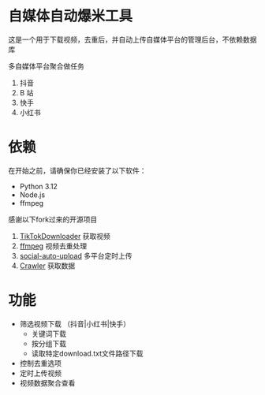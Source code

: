 # 自媒体自动爆米工具

这是一个用于下载视频，去重后，并自动上传自媒体平台的管理后台，不依赖数据库

多自媒体平台聚合做任务

1. 抖音
2. B 站
3. 快手
4. 小红书

# 依赖

在开始之前，请确保你已经安装了以下软件：

- Python 3.12
- Node.js
- ffmpeg

感谢以下fork过来的开源项目

1. [TikTokDownloader](https://github.com/SilverComet7/TikTokDownloader) 获取视频  
2. [ffmpeg](https://ffmpeg.org/) 视频去重处理  
3. [social-auto-upload](https://github.com/SilverComet7/social-auto-upload) 多平台定时上传  
4. [Crawler](https://github.com/SilverComet7/Crawler) 获取数据

# 功能

- 筛选视频下载 （抖音|小红书|快手）
  - 关键词下载
  - 按分组下载
  - 读取特定download.txt文件路径下载
- 控制去重选项
- 定时上传视频
- 视频数据聚合查看


